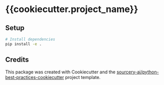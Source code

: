 # {{cookiecutter.project_name}}

## Setup
```sh
# Install dependencies
pip install -e .
```

## Credits
This package was created with Cookiecutter and the [sourcery-ai/python-best-practices-cookiecutter](https://github.com/sourcery-ai/python-best-practices-cookiecutter) project template.
